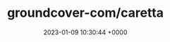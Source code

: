 ---
title: "groundcover-com/caretta"
link: "https://github.com/groundcover-com/caretta"
date: "2023-01-09 10:30:44 +0000"
---